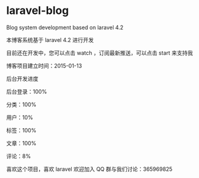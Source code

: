 # laravel-blog
Blog system development based on laravel 4.2

本博客系统基于 laravel 4.2 进行开发

目前还在开发中，您可以点击 watch ，订阅最新推送，可以点击 start 来支持我

博客项目建立时间：2015-01-13

后台开发进度

后台登录：100%

分类：100%

用户：10%

标签：100%

文章：100%

评论：8%

喜欢这个项目，喜欢 laravel 欢迎加入 QQ 群与我们讨论：365969825

